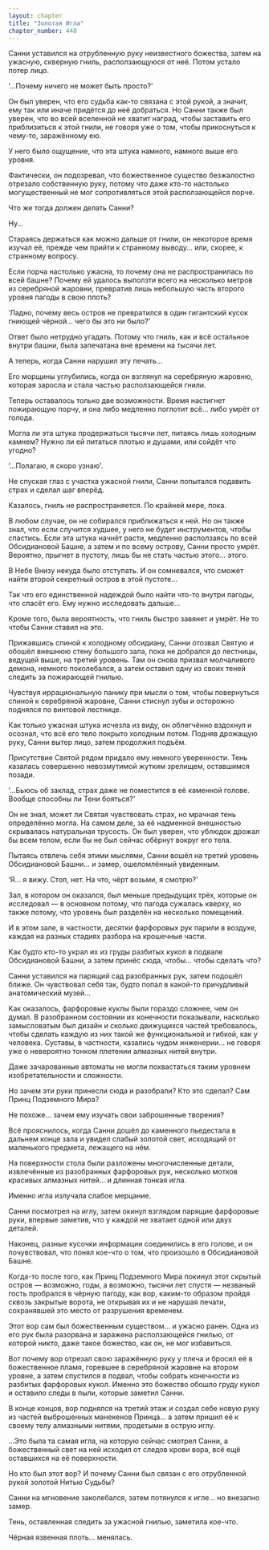 ```yaml
---
layout: chapter
title: "Золотая Игла"
chapter_number: 448
---
```


Санни уставился на отрубленную руку неизвестного божества, затем на ужасную, скверную гниль, расползающуюся от неё. Потом устало потер лицо.

‘…Почему ничего не может быть просто?’

Он был уверен, что его судьба как-то связана с этой рукой, а значит, ему так или иначе придётся до неё добраться. Но Санни также был уверен, что во всей вселенной не хватит наград, чтобы заставить его приблизиться к этой гнили, не говоря уже о том, чтобы прикоснуться к чему-то, заражённому ею.

У него было ощущение, что эта штука намного, намного выше его уровня.

Фактически, он подозревал, что божественное существо безжалостно отрезало собственную руку, потому что даже кто-то настолько могущественный не мог сопротивляться этой расползающейся порче.

Что же тогда должен делать Санни?

Ну…

Стараясь держаться как можно дальше от гнили, он некоторое время изучал её, прежде чем прийти к странному выводу… или, скорее, к странному вопросу.

Если порча настолько ужасна, то почему она не распространилась по всей башне? Почему ей удалось выползти всего на несколько метров из серебряной жаровни, превратив лишь небольшую часть второго уровня пагоды в свою плоть?

‘Ладно, почему весь остров не превратился в один гигантский кусок гниющей чёрной… чего бы это ни было?’

Ответ было нетрудно угадать. Потому что гниль, как и всё остальное внутри башни, была запечатана вне времени на тысячи лет.

А теперь, когда Санни нарушил эту печать…

Его морщины углубились, когда он взглянул на серебряную жаровню, которая заросла и стала частью расползающейся гнили.

Теперь оставалось только две возможности. Время настигнет пожирающую порчу, и она либо медленно поглотит всё… либо умрёт от голода.

Могла ли эта штука продержаться тысячи лет, питаясь лишь холодным камнем? Нужно ли ей питаться плотью и душами, или сойдёт что угодно?

‘…Полагаю, я скоро узнаю'.

Не спуская глаз с участка ужасной гнили, Санни попытался подавить страх и сделал шаг вперёд.

Казалось, гниль не распространяется. По крайней мере, пока.

В любом случае, он не собирался приближаться к ней. Но он также знал, что если случится худшее, у него не будет инструментов, чтобы спастись. Если эта штука начнёт расти, медленно расползаясь по всей Обсидиановой Башне, а затем и по всему острову, Санни просто умрёт. Вероятно, прыгнет в пустоту, лишь бы не стать частью этого… этого.

В Небе Внизу некуда было отступать. И он сомневался, что сможет найти второй секретный остров в этой пустоте…

Так что его единственной надеждой было найти что-то внутри пагоды, что спасёт его. Ему нужно исследовать дальше…

Кроме того, была вероятность, что гниль быстро завянет и умрёт. Не то чтобы Санни ставил на это.

Прижавшись спиной к холодному обсидиану, Санни отозвал Святую и обошёл внешнюю стену большого зала, пока не добрался до лестницы, ведущей выше, на третий уровень. Там он снова призвал молчаливого демона, немного поколебался, а затем оставил одну из своих теней следить за пожирающей гнилью.

Чувствуя иррациональную панику при мысли о том, чтобы повернуться спиной к серебряной жаровне, Санни стиснул зубы и осторожно поднялся по винтовой лестнице.

Как только ужасная штука исчезла из виду, он облегчённо вздохнул и осознал, что всё его тело покрыто холодным потом. Подняв дрожащую руку, Санни вытер лицо, затем продолжил подъём.

Присутствие Святой рядом придало ему немного уверенности. Тень казалась совершенно невозмутимой жутким зрелищем, оставшимся позади.

‘…Бьюсь об заклад, страх даже не поместится в её каменной голове. Вообще способны ли Тени бояться?’

Он не знал, может ли Святая чувствовать страх, но мрачная тень определённо могла. На самом деле, за её надменной внешностью скрывалась натуральная трусость. Он был уверен, что ублюдок дрожал бы всем телом, если бы не был сейчас обёрнут вокруг его тела.

Пытаясь отвлечь себя этими мыслями, Санни вошёл на третий уровень Обсидиановой Башни… и замер, ошеломлённый увиденным.

‘Я… я вижу. Стоп, нет. На что, чёрт возьми, я смотрю?’

Зал, в котором он оказался, был меньше предыдущих трёх, которые он исследовал — в основном потому, что пагода сужалась кверху, но также потому, что уровень был разделён на несколько помещений.

И в этом зале, в частности, десятки фарфоровых рук парили в воздухе, каждая на разных стадиях разбора на крошечные части.

Как будто кто-то украл их из груды разбитых кукол в подвале Обсидиановой Башни, а затем принёс сюда, чтобы… чтобы сделать что?

Санни уставился на парящий сад разобранных рук, затем подошёл ближе. Он чувствовал себя так, будто попал в какой-то причудливый анатомический музей…

Как оказалось, фарфоровые куклы были гораздо сложнее, чем он думал. В разобранном состоянии их конечности показывали, насколько замысловатым был дизайн и сколько движущихся частей требовалось, чтобы сделать каждую из них такой же функциональной и гибкой, как у человека. Суставы, в частности, казались чудом инженерии… не говоря уже о невероятно тонком плетении алмазных нитей внутри.

Даже зачарованные автоматы не могли похвастаться таким уровнем изобретательности и сложности.

Но зачем эти руки принесли сюда и разобрали? Кто это сделал? Сам Принц Подземного Мира?

Не похоже… зачем ему изучать свои заброшенные творения?

Всё прояснилось, когда Санни дошёл до каменного пьедестала в дальнем конце зала и увидел слабый золотой свет, исходящий от маленького предмета, лежащего на нём.

На поверхности стола были разложены многочисленные детали, извлечённые из разобранных фарфоровых рук, несколько мотков красивых алмазных нитей… и длинная тонкая игла.

Именно игла излучала слабое мерцание.

Санни посмотрел на иглу, затем окинул взглядом парящие фарфоровые руки, впервые заметив, что у каждой не хватает одной или двух деталей.

Наконец, разные кусочки информации соединились в его голове, и он почувствовал, что понял кое-что о том, что произошло в Обсидиановой Башне.

Когда-то после того, как Принц Подземного Мира покинул этот скрытый остров — возможно, годы, а возможно, тысячи лет спустя — незваный гость пробрался в чёрную пагоду, как вор, каким-то образом пройдя сквозь закрытые ворота, не открывая их и не нарушая печати, сохранявшей это место от разрушения временем.

Этот вор сам был божественным существом… и ужасно ранен. Одна из его рук была разорвана и заражена расползающейся гнилью, от которой никто, даже такое божество, как он, не мог избавиться.

Вот почему вор отрезал свою заражённую руку у плеча и бросил её в божественное пламя, горевшее в серебряной жаровне на втором уровне, а затем спустился в подвал, чтобы собрать конечности из разбитых фарфоровых кукол. Именно это божество обошло груду кукол и оставило следы в пыли, которые заметил Санни.

В конце концов, вор поднялся на третий этаж и создал себе новую руку из частей выброшенных манекенов Принца… а затем пришил её к своему телу алмазными нитями, продетыми в острую иглу.

…Это была та самая игла, на которую сейчас смотрел Санни, а божественный свет на ней исходил от следов крови вора, всё ещё оставшихся на её поверхности.

Но кто был этот вор? И почему Санни был связан с его отрубленной рукой золотой Нитью Судьбы?

Санни на мгновение заколебался, затем потянулся к игле… но внезапно замер.

Тень, оставленная следить за ужасной гнилью, заметила кое-что.

Чёрная язвенная плоть… менялась.